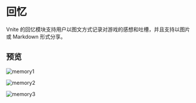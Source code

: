 # 回忆

Vnite 的回忆模块支持用户以图文方式记录对游戏的感想和吐槽，并且支持以图片或 Markdown 形式分享。

## 预览

![memory1](https://img.timero.xyz/i/2025/04/02/67ed27e3b53d1.webp)

![memory2](https://img.timero.xyz/i/2025/04/02/67ed27f26702e.webp)

![memory3](https://img.timero.xyz/i/2025/04/02/67ed27ffaa3ba.webp)
